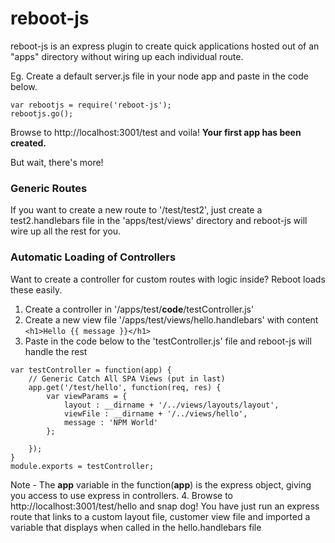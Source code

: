 # reboot-js
reboot-js is an express plugin to create quick applications hosted out of an "apps" directory without wiring up each individual route.

Eg.
Create a default server.js file in your node app and paste in the code below.

```
var rebootjs = require('reboot-js');
rebootjs.go();
```

Browse to http://localhost:3001/test and voila! **Your first app has been created.**

But wait, there's more!


### Generic Routes
If you want to create a new route to '/test/test2', just create a test2.handlebars file in the 'apps/test/views' directory and reboot-js will wire up all the rest for you.

### Automatic Loading of Controllers
Want to create a controller for custom routes with logic inside? Reboot loads these easily.

1. Create a controller in '/apps/test/**code**/testController.js'
2. Create a new view file '/apps/test/views/hello.handlebars' with content ```<h1>Hello {{ message }}</h1>```
3. Paste in the code below to the 'testController.js' file and reboot-js will handle the rest
```
var testController = function(app) {
    // Generic Catch All SPA Views (put in last)
    app.get('/test/hello', function(req, res) {
        var viewParams = {
            layout : __dirname + '/../views/layouts/layout',
            viewFile : __dirname + '/../views/hello',
            message : 'NPM World'
        };

    });
}
module.exports = testController;
```

Note - The **app** variable in the function(**app**) is the express object, giving you access to use express in controllers.
4. Browse to http://localhost:3001/test/hello and snap dog! You have just run an express route that links to a custom layout file, customer view file and imported a variable that displays when called in the hello.handlebars file